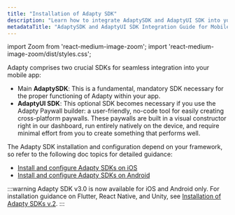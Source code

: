 ```yaml
---
title: "Installation of Adapty SDK"
description: "Learn how to integrate AdaptySDK and AdaptyUI SDK into your mobile app for seamless functionality and effortless creation of subscription purchase pages with the Paywall builder. Get detailed installation and configuration guidance tailored for various frameworks"
metadataTitle: "AdaptySDK and AdaptyUI SDK Integration Guide for Mobile Apps"
---
```


import Zoom from 'react-medium-image-zoom';
import 'react-medium-image-zoom/dist/styles.css';

Adapty comprises two crucial SDKs for seamless integration into your mobile app:

- Main **AdaptySDK**: This is a fundamental, mandatory SDK necessary for the proper functioning of Adapty within your app.
- **AdaptyUI SDK**: This optional SDK becomes necessary if you use the Adapty Paywall builder: a user-friendly, no-code tool for easily creating cross-platform paywalls. These paywalls are built in a visual constructor right in our dashboard, run entirely natively on the device, and require minimal effort from you to create something that performs well.

The Adapty SDK installation and configuration depend on your framework, so refer to the following doc topics for detailed guidance:

- [Install and configure Adapty SDKs on iOS](sdk-installation-ios)
- [Install and configure Adapty SDKs on Android](sdk-installation-android)

:::warning
Adapty SDK v3.0 is now available for iOS and Android only. For installation guidance on Flutter, React Native, and Unity, see [Installation of Adapty SDKs v.2](installation-of-adapty-sdks).
:::